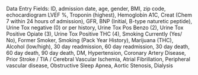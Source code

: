 Data Entry Fields:
	ID, admission date, age, gender, BMI, zip code, echocardiogram LVEF %,
	Troponin (highest), Hemoglobin A1C, Creat (Chem 7 within 24 hours of admission),
	GFR, BNP (Initial, B-type naturetic peptide), Urine Tox negative (0) or per history,
	Urine Tox Pos Benzo (2), Urine Tox Positive Opiate (3), Urine Tox Positive THC (4),
	Smoking Currently (Yes/ No), Former Smoker, Smoking (Pack Year History), 
	Marijuana (THC), Alcohol (low/high), 30 day readmission, 60 day readmission,
	30 day death, 60 day death, 90 day death, DM, Hypertension, Coronary Artery Disease,
	Prior Stroke / TIA / Cerebral Vascular Ischemia, Atrial Fibrillation, 
	Peripheral vascular disease, Obstructive Sleep Apnea, Aortic Stenosis, Dialysis












